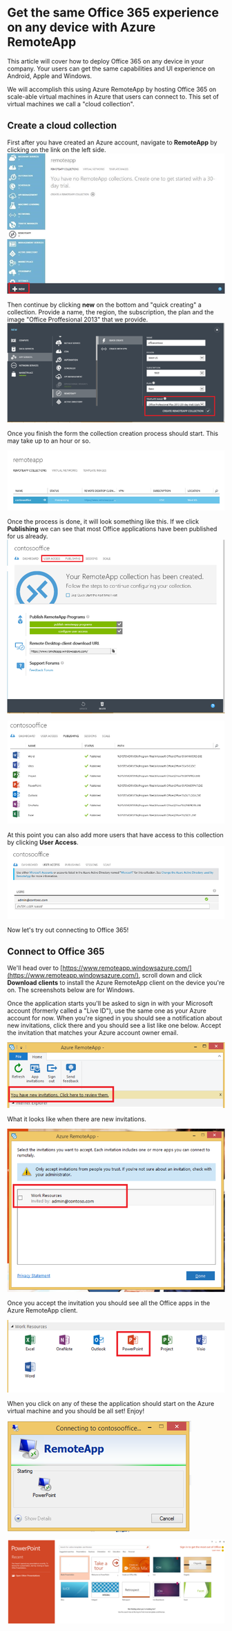 <properties
   pageTitle="Get the same Office 365 experience on any device with Azure RemoteApp | Microsoft Azure"
   description="Learn how to share any Office 365 app with your users by using Azure RemoteApp."
   services="remoteapp"
   documentationCenter=""
   authors="guscatalano"
   manager="mbaldwin"
   editor=""/>

<tags
   ms.service="remoteapp"
   ms.devlang="na"
   ms.topic="hero-article"
   ms.tgt_pltfrm="na"
   ms.workload="compute"
   ms.date="12/05/2015"
   ms.author="guscatal;elizapo"/>


# Get the same Office 365 experience on any device with Azure RemoteApp

This article will cover how to deploy Office 365 on any device in your company. Your users can get the same capabilities and UI experience on Android, Apple and Windows.

We will accomplish this using Azure RemoteApp by hosting Office 365 on scale-able virtual machines in Azure that users can connect to. This set of virtual machines we call a "cloud collection".

## Create a cloud collection

First after you have created an Azure account, navigate to **RemoteApp** by clicking on the link on the left side.
![Showing Azure RemoteApp on the Azure Portal](./media/remoteapp-tutorial-o365anywhere/1-menu.png)

Then continue by clicking **new** on the bottom and "quick creating" a collection. Provide a name, the region, the subscription, the plan and the image "Office Proffesional 2013" that we provide.
![Create Dialog](./media/remoteapp-tutorial-o365anywhere/2-quickcreate.png)

Once you finish the form the collection creation process should start. This may take up to an hour or so.

![Waiting](./media/remoteapp-tutorial-o365anywhere/3-waiting.png)

Once the process is done, it will look something like this. If we click **Publishing** we can see that most Office applications have been published for us already.
![Collection created](./media/remoteapp-tutorial-o365anywhere/4-done.png)

![Published apps](./media/remoteapp-tutorial-o365anywhere/5-publish.png)

At this point you can also add more users that have access to this collection by clicking **User Access**.
![Configure user access](./media/remoteapp-tutorial-o365anywhere/6-user.png)

Now let's try out connecting to Office 365!

## Connect to Office 365

We'll head over to [https://www.remoteapp.windowsazure.com/](https://www.remoteapp.windowsazure.com/), scroll down  and click **Download clients** to install the Azure RemoteApp client on the device you're on. The screenshots below are for Windows.

Once the application starts you'll be asked to sign in with your Microsoft account (formerly called a "Live ID"), use the same one as your Azure account for now. When you're signed in you should see a notification about new invitations, click there and you should see a list like one below. Accept the invitation that matches your Azure account owner email.

![New invitation](./media/remoteapp-tutorial-o365anywhere/7-araclient.png)

What it looks like when there are new invitations.

![Accept an application](./media/remoteapp-tutorial-o365anywhere/8-invitation.png)

Once you accept the invitation you should see all the Office apps in the Azure RemoteApp client.

![List of apps](./media/remoteapp-tutorial-o365anywhere/9-work.png)

When you click on any of these the application should start on the Azure virtual machine and you should be all set! Enjoy!

![starting](./media/remoteapp-tutorial-o365anywhere/10-arastart.png)

![powerpoint](./media/remoteapp-tutorial-o365anywhere/11-pp.png)

